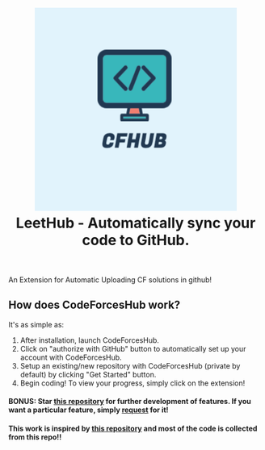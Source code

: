 <h1 align="center">
  <a href="https://standardjs.com"><img src="assets/thumbnail.png" alt="LeetHub - Automatically sync your code to GitHub." width="400"></a>
  <br>
  LeetHub - Automatically sync your code to GitHub.
  <br>
  <br>
</h1>

An Extension for Automatic Uploading CF solutions in github!

## How does CodeForcesHub work?     

<p>It's as simple as:</p>
<ol>
  <li>After installation, launch CodeForcesHub.</li>
  <li>Click on "authorize with GitHub" button to automatically set up your account with CodeForcesHub.</li>
  <li>Setup an existing/new repository with CodeForcesHub (private by default) by clicking "Get Started" button.</li>
  <li>Begin coding! To view your progress, simply click on the extension!</li>
</ol>

#### BONUS: Star [this repository](https://github.com/mahbubcseju/CodeForcesHub) for further development of features. If you want a particular feature, simply [request](https://github.com/mahbubcseju/CodeForcesHub/labels/feature) for it!


#### This work is inspired by [this repository](https://github.com/QasimWani/LeetHub) and most of the code is collected from this repo!! 